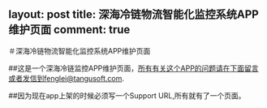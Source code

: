 layout: post
title: 深海冷链物流智能化监控系统APP维护页面
comment: true
----

＃深海冷链物流智能化监控系统APP维护页面

##这是一个深海冷链监控APP维护页面，所有有关这个APP的问题请在下面留言或者发信到fenglei@tangusoft.com.

##因为现在app上架的时候必须写一个Support URL,所有就有了一个页面。